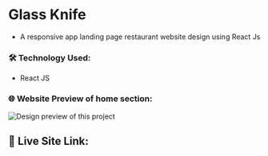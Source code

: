 # Glass Knife
- A responsive app landing page restaurant website design using React Js
### 🛠️ Technology Used:
- React JS

### 🌐 Website Preview of home section:
![Design preview of this project](https://i.ibb.co/R7BkmcL/glass-knife.png)

## 🔗 Live Site Link: